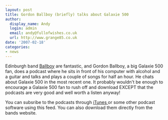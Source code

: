 ```yaml
---
layout: post
title: Gordon Ballboy (briefly) talks about Galaxie 500
author:
  display_name: Andy
  login: admin
  email: andy@fullofwishes.co.uk
  url: http://www.grange85.co.uk
date: '2007-02-18'
categories:
- news
---
```

Edinburgh band [Ballboy](http://www.ballboymusic.com) are fantastic, and Gordon Ballboy, a big Galaxie 500 fan, does a podcast where he sits in front of his computer with alcohol and a guitar and talks and plays a couple of songs for half an hour. He chats about Galaxie 500 in the most recent one. It probably wouldn't be enough to encourage a Galaxie 500 fan to rush off and download EXCEPT that the podcasts are very good and well worth a listen anyway!

You can subsribe to the podcasts through [iTunes ](http://phobos.apple.com/WebObjects/MZStore.woa/wa/viewPodcast?id=170065769)or some other podcast software using this feed. You can also download them directly from the bands website.


